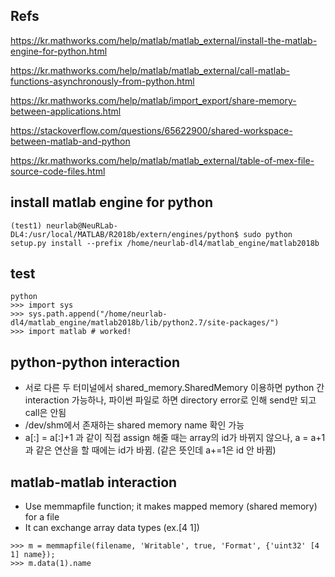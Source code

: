 ## Refs
https://kr.mathworks.com/help/matlab/matlab_external/install-the-matlab-engine-for-python.html

https://kr.mathworks.com/help/matlab/matlab_external/call-matlab-functions-asynchronously-from-python.html

https://kr.mathworks.com/help/matlab/import_export/share-memory-between-applications.html

https://stackoverflow.com/questions/65622900/shared-workspace-between-matlab-and-python

https://kr.mathworks.com/help/matlab/matlab_external/table-of-mex-file-source-code-files.html

## install matlab engine for python
```
(test1) neurlab@NeuRLab-DL4:/usr/local/MATLAB/R2018b/extern/engines/python$ sudo python setup.py install --prefix /home/neurlab-dl4/matlab_engine/matlab2018b
```
## test

```
python
>>> import sys
>>> sys.path.append("/home/neurlab-dl4/matlab_engine/matlab2018b/lib/python2.7/site-packages/")
>>> import matlab # worked!
```
## python-python interaction

- 서로 다른 두 터미널에서 shared_memory.SharedMemory 이용하면 python 간 interaction 가능하나, 파이썬 파일로 하면 directory error로 인해 send만 되고 call은 안됨
- /dev/shm에서 존재하는 shared memory name 확인 가능
- a[:] = a[:]+1 과 같이 직접 assign 해줄 때는 array의 id가 바뀌지 않으나, a = a+1과 같은 연산을 할 때에는 id가 바뀜. (같은 뜻인데 a+=1은 id 안 바뀜)

## matlab-matlab interaction

- Use memmapfile function; it makes mapped memory (shared memory) for a file
- It can exchange array data types (ex.[4 1])
```
>>> m = memmapfile(filename, 'Writable', true, 'Format', {'uint32' [4 1] name});
>>> m.data(1).name
```
